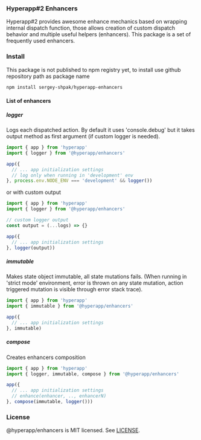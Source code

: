 ### Hyperapp#2 Enhancers

Hyperapp#2 provides awesome enhance mechanics based on wrapping internal dispatch function, those allows creation of custom dispatch behavior and multiple useful helpers (enhancers). This package is a set of frequently used enhancers.

### Install
This package is not published to npm registry yet,
to install use github repository path as package name
```bash
npm install sergey-shpak/hyperapp-enhancers
```

#### List of enhancers

##### logger
Logs each dispatched action.
By default it uses 'console.debug' but it takes output method as first argument (if custom logger is needed).
```javascript
import { app } from 'hyperapp'
import { logger } from '@hyperapp/enhancers'

app({
  // ... app initialization settings
  // log only when running in 'development' env
}, process.env.NODE_ENV === 'development' && logger())
```

or with custom output
```javascript
import { app } from 'hyperapp'
import { logger } from '@hyperapp/enhancers'

// custom logger output
const output = (...logs) => {}

app({
  // ... app initialization settings
}, logger(output))
```

##### immutable
Makes state object immutable, all state mutations fails.
(When running in 'strict mode' environment, error is thrown on any state mutation, action triggered mutation is visible through error stack trace).
```javascript
import { app } from 'hyperapp'
import { immutable } from '@hyperapp/enhancers'

app({
  // ... app initialization settings
}, immutable)
```

##### compose
Creates enhancers composition
```javascript
import { app } from 'hyperapp'
import { logger, immutable, compose } from '@hyperapp/enhancers'

app({
  // ... app initialization settings
  // enhance(enhancer, .., enhancerN)
}, compose(immutable, logger()))
```

### License
@hyperapp/enhancers is MIT licensed. See [LICENSE](LICENSE.md).